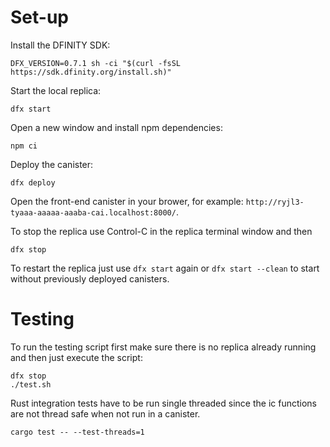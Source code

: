 # Set-up
Install the DFINITY SDK:
```
DFX_VERSION=0.7.1 sh -ci "$(curl -fsSL https://sdk.dfinity.org/install.sh)"
```
Start the local replica:
```
dfx start
```
Open a new window and install npm dependencies:
```
npm ci
```
Deploy the canister:
```
dfx deploy
```
Open the front-end canister in your brower, for example: `http://ryjl3-tyaaa-aaaaa-aaaba-cai.localhost:8000/`.

To stop the replica use Control-C in the replica terminal window and then
```
dfx stop
```
To restart the replica just use `dfx start` again or `dfx start --clean` to start without previously deployed canisters.

# Testing
To run the testing script first make sure there is no replica already running and then just execute the script:
```
dfx stop
./test.sh
```


Rust integration tests have to be run single threaded since the ic functions are not thread safe when not run in a canister.
```
cargo test -- --test-threads=1
```
